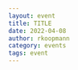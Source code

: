 ```yaml
---
layout: event
title: TITLE
date: 2022-04-08
author: rkoopmann
category: events
tags: event
---
```


